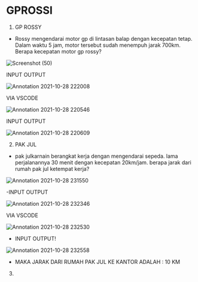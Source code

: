 
# GPROSSI


1. GP ROSSY

- Rossy mengendarai motor gp di lintasan balap dengan kecepatan tetap. Dalam waktu 5 jam, motor tersebut sudah menempuh jarak 700km. Berapa kecepatan motor gp rossy?

![Screenshot (50)](https://user-images.githubusercontent.com/92988781/139379902-7aaa8164-50dc-4de0-b7f4-f4571b2ae09e.png)

INPUT OUTPUT

![Annotation 2021-10-28 222008](https://user-images.githubusercontent.com/92988781/139380126-9acb1dfa-c331-4828-a3cd-0ad7fb1be0c9.png)

VIA VSCODE

![Annotation 2021-10-28 220546](https://user-images.githubusercontent.com/92988781/139380210-251030f6-8ef6-4038-9352-d3da56ae43ec.png)

INPUT OUTPUT

![Annotation 2021-10-28 220609](https://user-images.githubusercontent.com/92988781/139380274-bcf82c73-97f7-4d12-83fb-a2d8db77003f.png)


2. PAK JUL

- pak julkarnain berangkat kerja dengan mengendarai sepeda. lama perjalanannya 30 menit dengan kecepatan 20km/jam. berapa jarak dari rumah pak jul ketempat kerja?

![Annotation 2021-10-28 231550](https://user-images.githubusercontent.com/92988781/139386567-4a920359-47f0-4a7b-8ddd-a3f42c2afe7c.png)


-INPUT OUTPUT

![Annotation 2021-10-28 232346](https://user-images.githubusercontent.com/92988781/139386641-7635940f-eb60-4d11-9296-16c235627bcd.png)


VIA VSCODE


![Annotation 2021-10-28 232530](https://user-images.githubusercontent.com/92988781/139386731-c602edd8-2505-4df1-9bc7-d9846187a448.png)


- INPUT OUTPUT!

![Annotation 2021-10-28 232558](https://user-images.githubusercontent.com/92988781/139387299-68d4c912-1fac-49a3-a8c1-ba3cfa404cd0.png)



- MAKA JARAK DARI RUMAH PAK JUL KE KANTOR ADALAH : 10 KM


3.







